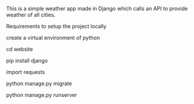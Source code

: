 This is a simple weather app made in Django which calls an API to provide weather of all cities.

Requirements to setup the project locally


create a virtual environment of python

cd website

 pip install django

import requests

python manage.py migrate

python manage.py runserver
